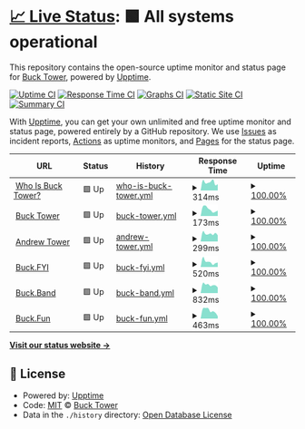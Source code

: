 # [📈 Live Status](https://up.buck.fyi): <!--live status--> **🟩 All systems operational**

This repository contains the open-source uptime monitor and status page for [Buck Tower](https://bucktower.net/), powered by [Upptime](https://github.com/upptime/upptime).

[![Uptime CI](https://github.com/bucktower/upptime/workflows/Uptime%20CI/badge.svg)](https://github.com/bucktower/upptime/actions?query=workflow%3A%22Uptime+CI%22)
[![Response Time CI](https://github.com/bucktower/upptime/workflows/Response%20Time%20CI/badge.svg)](https://github.com/bucktower/upptime/actions?query=workflow%3A%22Response+Time+CI%22)
[![Graphs CI](https://github.com/bucktower/upptime/workflows/Graphs%20CI/badge.svg)](https://github.com/bucktower/upptime/actions?query=workflow%3A%22Graphs+CI%22)
[![Static Site CI](https://github.com/bucktower/upptime/workflows/Static%20Site%20CI/badge.svg)](https://github.com/bucktower/upptime/actions?query=workflow%3A%22Static+Site+CI%22)
[![Summary CI](https://github.com/bucktower/upptime/workflows/Summary%20CI/badge.svg)](https://github.com/bucktower/upptime/actions?query=workflow%3A%22Summary+CI%22)

With [Upptime](https://upptime.js.org), you can get your own unlimited and free uptime monitor and status page, powered entirely by a GitHub repository. We use [Issues](https://github.com/bucktower/upptime/issues) as incident reports, [Actions](https://github.com/bucktower/upptime/actions) as uptime monitors, and [Pages](https://up.buck.fyi) for the status page.

<!--start: status pages-->
<!-- This summary is generated by Upptime (https://github.com/upptime/upptime) -->
<!-- Do not edit this manually, your changes will be overwritten -->
<!-- prettier-ignore -->
| URL | Status | History | Response Time | Uptime |
| --- | ------ | ------- | ------------- | ------ |
| <img alt="" src="https://icons.duckduckgo.com/ip3/whoisbucktower.com.ico" height="13"> [Who Is Buck Tower?](https://whoisbucktower.com) | 🟩 Up | [who-is-buck-tower.yml](https://github.com/bucktower/upptime/commits/HEAD/history/who-is-buck-tower.yml) | <details><summary><img alt="Response time graph" src="./graphs/who-is-buck-tower/response-time-week.png" height="20"> 314ms</summary><br><a href="https://up.buck.fyi/history/who-is-buck-tower"><img alt="Response time 320" src="https://img.shields.io/endpoint?url=https%3A%2F%2Fraw.githubusercontent.com%2Fbucktower%2Fupptime%2FHEAD%2Fapi%2Fwho-is-buck-tower%2Fresponse-time.json"></a><br><a href="https://up.buck.fyi/history/who-is-buck-tower"><img alt="24-hour response time 244" src="https://img.shields.io/endpoint?url=https%3A%2F%2Fraw.githubusercontent.com%2Fbucktower%2Fupptime%2FHEAD%2Fapi%2Fwho-is-buck-tower%2Fresponse-time-day.json"></a><br><a href="https://up.buck.fyi/history/who-is-buck-tower"><img alt="7-day response time 314" src="https://img.shields.io/endpoint?url=https%3A%2F%2Fraw.githubusercontent.com%2Fbucktower%2Fupptime%2FHEAD%2Fapi%2Fwho-is-buck-tower%2Fresponse-time-week.json"></a><br><a href="https://up.buck.fyi/history/who-is-buck-tower"><img alt="30-day response time 396" src="https://img.shields.io/endpoint?url=https%3A%2F%2Fraw.githubusercontent.com%2Fbucktower%2Fupptime%2FHEAD%2Fapi%2Fwho-is-buck-tower%2Fresponse-time-month.json"></a><br><a href="https://up.buck.fyi/history/who-is-buck-tower"><img alt="1-year response time 320" src="https://img.shields.io/endpoint?url=https%3A%2F%2Fraw.githubusercontent.com%2Fbucktower%2Fupptime%2FHEAD%2Fapi%2Fwho-is-buck-tower%2Fresponse-time-year.json"></a></details> | <details><summary><a href="https://up.buck.fyi/history/who-is-buck-tower">100.00%</a></summary><a href="https://up.buck.fyi/history/who-is-buck-tower"><img alt="All-time uptime 100.00%" src="https://img.shields.io/endpoint?url=https%3A%2F%2Fraw.githubusercontent.com%2Fbucktower%2Fupptime%2FHEAD%2Fapi%2Fwho-is-buck-tower%2Fuptime.json"></a><br><a href="https://up.buck.fyi/history/who-is-buck-tower"><img alt="24-hour uptime 100.00%" src="https://img.shields.io/endpoint?url=https%3A%2F%2Fraw.githubusercontent.com%2Fbucktower%2Fupptime%2FHEAD%2Fapi%2Fwho-is-buck-tower%2Fuptime-day.json"></a><br><a href="https://up.buck.fyi/history/who-is-buck-tower"><img alt="7-day uptime 100.00%" src="https://img.shields.io/endpoint?url=https%3A%2F%2Fraw.githubusercontent.com%2Fbucktower%2Fupptime%2FHEAD%2Fapi%2Fwho-is-buck-tower%2Fuptime-week.json"></a><br><a href="https://up.buck.fyi/history/who-is-buck-tower"><img alt="30-day uptime 100.00%" src="https://img.shields.io/endpoint?url=https%3A%2F%2Fraw.githubusercontent.com%2Fbucktower%2Fupptime%2FHEAD%2Fapi%2Fwho-is-buck-tower%2Fuptime-month.json"></a><br><a href="https://up.buck.fyi/history/who-is-buck-tower"><img alt="1-year uptime 100.00%" src="https://img.shields.io/endpoint?url=https%3A%2F%2Fraw.githubusercontent.com%2Fbucktower%2Fupptime%2FHEAD%2Fapi%2Fwho-is-buck-tower%2Fuptime-year.json"></a></details>
| <img alt="" src="https://icons.duckduckgo.com/ip3/bucktower.net.ico" height="13"> [Buck Tower](https://bucktower.net) | 🟩 Up | [buck-tower.yml](https://github.com/bucktower/upptime/commits/HEAD/history/buck-tower.yml) | <details><summary><img alt="Response time graph" src="./graphs/buck-tower/response-time-week.png" height="20"> 173ms</summary><br><a href="https://up.buck.fyi/history/buck-tower"><img alt="Response time 200" src="https://img.shields.io/endpoint?url=https%3A%2F%2Fraw.githubusercontent.com%2Fbucktower%2Fupptime%2FHEAD%2Fapi%2Fbuck-tower%2Fresponse-time.json"></a><br><a href="https://up.buck.fyi/history/buck-tower"><img alt="24-hour response time 138" src="https://img.shields.io/endpoint?url=https%3A%2F%2Fraw.githubusercontent.com%2Fbucktower%2Fupptime%2FHEAD%2Fapi%2Fbuck-tower%2Fresponse-time-day.json"></a><br><a href="https://up.buck.fyi/history/buck-tower"><img alt="7-day response time 173" src="https://img.shields.io/endpoint?url=https%3A%2F%2Fraw.githubusercontent.com%2Fbucktower%2Fupptime%2FHEAD%2Fapi%2Fbuck-tower%2Fresponse-time-week.json"></a><br><a href="https://up.buck.fyi/history/buck-tower"><img alt="30-day response time 302" src="https://img.shields.io/endpoint?url=https%3A%2F%2Fraw.githubusercontent.com%2Fbucktower%2Fupptime%2FHEAD%2Fapi%2Fbuck-tower%2Fresponse-time-month.json"></a><br><a href="https://up.buck.fyi/history/buck-tower"><img alt="1-year response time 200" src="https://img.shields.io/endpoint?url=https%3A%2F%2Fraw.githubusercontent.com%2Fbucktower%2Fupptime%2FHEAD%2Fapi%2Fbuck-tower%2Fresponse-time-year.json"></a></details> | <details><summary><a href="https://up.buck.fyi/history/buck-tower">100.00%</a></summary><a href="https://up.buck.fyi/history/buck-tower"><img alt="All-time uptime 100.00%" src="https://img.shields.io/endpoint?url=https%3A%2F%2Fraw.githubusercontent.com%2Fbucktower%2Fupptime%2FHEAD%2Fapi%2Fbuck-tower%2Fuptime.json"></a><br><a href="https://up.buck.fyi/history/buck-tower"><img alt="24-hour uptime 100.00%" src="https://img.shields.io/endpoint?url=https%3A%2F%2Fraw.githubusercontent.com%2Fbucktower%2Fupptime%2FHEAD%2Fapi%2Fbuck-tower%2Fuptime-day.json"></a><br><a href="https://up.buck.fyi/history/buck-tower"><img alt="7-day uptime 100.00%" src="https://img.shields.io/endpoint?url=https%3A%2F%2Fraw.githubusercontent.com%2Fbucktower%2Fupptime%2FHEAD%2Fapi%2Fbuck-tower%2Fuptime-week.json"></a><br><a href="https://up.buck.fyi/history/buck-tower"><img alt="30-day uptime 100.00%" src="https://img.shields.io/endpoint?url=https%3A%2F%2Fraw.githubusercontent.com%2Fbucktower%2Fupptime%2FHEAD%2Fapi%2Fbuck-tower%2Fuptime-month.json"></a><br><a href="https://up.buck.fyi/history/buck-tower"><img alt="1-year uptime 100.00%" src="https://img.shields.io/endpoint?url=https%3A%2F%2Fraw.githubusercontent.com%2Fbucktower%2Fupptime%2FHEAD%2Fapi%2Fbuck-tower%2Fuptime-year.json"></a></details>
| <img alt="" src="https://icons.duckduckgo.com/ip3/andrewtower.com.ico" height="13"> [Andrew Tower](https://andrewtower.com) | 🟩 Up | [andrew-tower.yml](https://github.com/bucktower/upptime/commits/HEAD/history/andrew-tower.yml) | <details><summary><img alt="Response time graph" src="./graphs/andrew-tower/response-time-week.png" height="20"> 299ms</summary><br><a href="https://up.buck.fyi/history/andrew-tower"><img alt="Response time 413" src="https://img.shields.io/endpoint?url=https%3A%2F%2Fraw.githubusercontent.com%2Fbucktower%2Fupptime%2FHEAD%2Fapi%2Fandrew-tower%2Fresponse-time.json"></a><br><a href="https://up.buck.fyi/history/andrew-tower"><img alt="24-hour response time 242" src="https://img.shields.io/endpoint?url=https%3A%2F%2Fraw.githubusercontent.com%2Fbucktower%2Fupptime%2FHEAD%2Fapi%2Fandrew-tower%2Fresponse-time-day.json"></a><br><a href="https://up.buck.fyi/history/andrew-tower"><img alt="7-day response time 299" src="https://img.shields.io/endpoint?url=https%3A%2F%2Fraw.githubusercontent.com%2Fbucktower%2Fupptime%2FHEAD%2Fapi%2Fandrew-tower%2Fresponse-time-week.json"></a><br><a href="https://up.buck.fyi/history/andrew-tower"><img alt="30-day response time 385" src="https://img.shields.io/endpoint?url=https%3A%2F%2Fraw.githubusercontent.com%2Fbucktower%2Fupptime%2FHEAD%2Fapi%2Fandrew-tower%2Fresponse-time-month.json"></a><br><a href="https://up.buck.fyi/history/andrew-tower"><img alt="1-year response time 413" src="https://img.shields.io/endpoint?url=https%3A%2F%2Fraw.githubusercontent.com%2Fbucktower%2Fupptime%2FHEAD%2Fapi%2Fandrew-tower%2Fresponse-time-year.json"></a></details> | <details><summary><a href="https://up.buck.fyi/history/andrew-tower">100.00%</a></summary><a href="https://up.buck.fyi/history/andrew-tower"><img alt="All-time uptime 100.00%" src="https://img.shields.io/endpoint?url=https%3A%2F%2Fraw.githubusercontent.com%2Fbucktower%2Fupptime%2FHEAD%2Fapi%2Fandrew-tower%2Fuptime.json"></a><br><a href="https://up.buck.fyi/history/andrew-tower"><img alt="24-hour uptime 100.00%" src="https://img.shields.io/endpoint?url=https%3A%2F%2Fraw.githubusercontent.com%2Fbucktower%2Fupptime%2FHEAD%2Fapi%2Fandrew-tower%2Fuptime-day.json"></a><br><a href="https://up.buck.fyi/history/andrew-tower"><img alt="7-day uptime 100.00%" src="https://img.shields.io/endpoint?url=https%3A%2F%2Fraw.githubusercontent.com%2Fbucktower%2Fupptime%2FHEAD%2Fapi%2Fandrew-tower%2Fuptime-week.json"></a><br><a href="https://up.buck.fyi/history/andrew-tower"><img alt="30-day uptime 100.00%" src="https://img.shields.io/endpoint?url=https%3A%2F%2Fraw.githubusercontent.com%2Fbucktower%2Fupptime%2FHEAD%2Fapi%2Fandrew-tower%2Fuptime-month.json"></a><br><a href="https://up.buck.fyi/history/andrew-tower"><img alt="1-year uptime 100.00%" src="https://img.shields.io/endpoint?url=https%3A%2F%2Fraw.githubusercontent.com%2Fbucktower%2Fupptime%2FHEAD%2Fapi%2Fandrew-tower%2Fuptime-year.json"></a></details>
| <img alt="" src="https://icons.duckduckgo.com/ip3/buck.fyi.ico" height="13"> [Buck.FYI](https://buck.fyi) | 🟩 Up | [buck-fyi.yml](https://github.com/bucktower/upptime/commits/HEAD/history/buck-fyi.yml) | <details><summary><img alt="Response time graph" src="./graphs/buck-fyi/response-time-week.png" height="20"> 520ms</summary><br><a href="https://up.buck.fyi/history/buck-fyi"><img alt="Response time 555" src="https://img.shields.io/endpoint?url=https%3A%2F%2Fraw.githubusercontent.com%2Fbucktower%2Fupptime%2FHEAD%2Fapi%2Fbuck-fyi%2Fresponse-time.json"></a><br><a href="https://up.buck.fyi/history/buck-fyi"><img alt="24-hour response time 458" src="https://img.shields.io/endpoint?url=https%3A%2F%2Fraw.githubusercontent.com%2Fbucktower%2Fupptime%2FHEAD%2Fapi%2Fbuck-fyi%2Fresponse-time-day.json"></a><br><a href="https://up.buck.fyi/history/buck-fyi"><img alt="7-day response time 520" src="https://img.shields.io/endpoint?url=https%3A%2F%2Fraw.githubusercontent.com%2Fbucktower%2Fupptime%2FHEAD%2Fapi%2Fbuck-fyi%2Fresponse-time-week.json"></a><br><a href="https://up.buck.fyi/history/buck-fyi"><img alt="30-day response time 682" src="https://img.shields.io/endpoint?url=https%3A%2F%2Fraw.githubusercontent.com%2Fbucktower%2Fupptime%2FHEAD%2Fapi%2Fbuck-fyi%2Fresponse-time-month.json"></a><br><a href="https://up.buck.fyi/history/buck-fyi"><img alt="1-year response time 555" src="https://img.shields.io/endpoint?url=https%3A%2F%2Fraw.githubusercontent.com%2Fbucktower%2Fupptime%2FHEAD%2Fapi%2Fbuck-fyi%2Fresponse-time-year.json"></a></details> | <details><summary><a href="https://up.buck.fyi/history/buck-fyi">100.00%</a></summary><a href="https://up.buck.fyi/history/buck-fyi"><img alt="All-time uptime 100.00%" src="https://img.shields.io/endpoint?url=https%3A%2F%2Fraw.githubusercontent.com%2Fbucktower%2Fupptime%2FHEAD%2Fapi%2Fbuck-fyi%2Fuptime.json"></a><br><a href="https://up.buck.fyi/history/buck-fyi"><img alt="24-hour uptime 100.00%" src="https://img.shields.io/endpoint?url=https%3A%2F%2Fraw.githubusercontent.com%2Fbucktower%2Fupptime%2FHEAD%2Fapi%2Fbuck-fyi%2Fuptime-day.json"></a><br><a href="https://up.buck.fyi/history/buck-fyi"><img alt="7-day uptime 100.00%" src="https://img.shields.io/endpoint?url=https%3A%2F%2Fraw.githubusercontent.com%2Fbucktower%2Fupptime%2FHEAD%2Fapi%2Fbuck-fyi%2Fuptime-week.json"></a><br><a href="https://up.buck.fyi/history/buck-fyi"><img alt="30-day uptime 100.00%" src="https://img.shields.io/endpoint?url=https%3A%2F%2Fraw.githubusercontent.com%2Fbucktower%2Fupptime%2FHEAD%2Fapi%2Fbuck-fyi%2Fuptime-month.json"></a><br><a href="https://up.buck.fyi/history/buck-fyi"><img alt="1-year uptime 100.00%" src="https://img.shields.io/endpoint?url=https%3A%2F%2Fraw.githubusercontent.com%2Fbucktower%2Fupptime%2FHEAD%2Fapi%2Fbuck-fyi%2Fuptime-year.json"></a></details>
| <img alt="" src="https://icons.duckduckgo.com/ip3/buck.band.ico" height="13"> [Buck.Band](https://buck.band) | 🟩 Up | [buck-band.yml](https://github.com/bucktower/upptime/commits/HEAD/history/buck-band.yml) | <details><summary><img alt="Response time graph" src="./graphs/buck-band/response-time-week.png" height="20"> 832ms</summary><br><a href="https://up.buck.fyi/history/buck-band"><img alt="Response time 673" src="https://img.shields.io/endpoint?url=https%3A%2F%2Fraw.githubusercontent.com%2Fbucktower%2Fupptime%2FHEAD%2Fapi%2Fbuck-band%2Fresponse-time.json"></a><br><a href="https://up.buck.fyi/history/buck-band"><img alt="24-hour response time 581" src="https://img.shields.io/endpoint?url=https%3A%2F%2Fraw.githubusercontent.com%2Fbucktower%2Fupptime%2FHEAD%2Fapi%2Fbuck-band%2Fresponse-time-day.json"></a><br><a href="https://up.buck.fyi/history/buck-band"><img alt="7-day response time 832" src="https://img.shields.io/endpoint?url=https%3A%2F%2Fraw.githubusercontent.com%2Fbucktower%2Fupptime%2FHEAD%2Fapi%2Fbuck-band%2Fresponse-time-week.json"></a><br><a href="https://up.buck.fyi/history/buck-band"><img alt="30-day response time 775" src="https://img.shields.io/endpoint?url=https%3A%2F%2Fraw.githubusercontent.com%2Fbucktower%2Fupptime%2FHEAD%2Fapi%2Fbuck-band%2Fresponse-time-month.json"></a><br><a href="https://up.buck.fyi/history/buck-band"><img alt="1-year response time 673" src="https://img.shields.io/endpoint?url=https%3A%2F%2Fraw.githubusercontent.com%2Fbucktower%2Fupptime%2FHEAD%2Fapi%2Fbuck-band%2Fresponse-time-year.json"></a></details> | <details><summary><a href="https://up.buck.fyi/history/buck-band">100.00%</a></summary><a href="https://up.buck.fyi/history/buck-band"><img alt="All-time uptime 100.00%" src="https://img.shields.io/endpoint?url=https%3A%2F%2Fraw.githubusercontent.com%2Fbucktower%2Fupptime%2FHEAD%2Fapi%2Fbuck-band%2Fuptime.json"></a><br><a href="https://up.buck.fyi/history/buck-band"><img alt="24-hour uptime 100.00%" src="https://img.shields.io/endpoint?url=https%3A%2F%2Fraw.githubusercontent.com%2Fbucktower%2Fupptime%2FHEAD%2Fapi%2Fbuck-band%2Fuptime-day.json"></a><br><a href="https://up.buck.fyi/history/buck-band"><img alt="7-day uptime 100.00%" src="https://img.shields.io/endpoint?url=https%3A%2F%2Fraw.githubusercontent.com%2Fbucktower%2Fupptime%2FHEAD%2Fapi%2Fbuck-band%2Fuptime-week.json"></a><br><a href="https://up.buck.fyi/history/buck-band"><img alt="30-day uptime 100.00%" src="https://img.shields.io/endpoint?url=https%3A%2F%2Fraw.githubusercontent.com%2Fbucktower%2Fupptime%2FHEAD%2Fapi%2Fbuck-band%2Fuptime-month.json"></a><br><a href="https://up.buck.fyi/history/buck-band"><img alt="1-year uptime 100.00%" src="https://img.shields.io/endpoint?url=https%3A%2F%2Fraw.githubusercontent.com%2Fbucktower%2Fupptime%2FHEAD%2Fapi%2Fbuck-band%2Fuptime-year.json"></a></details>
| <img alt="" src="https://icons.duckduckgo.com/ip3/buck.fun.ico" height="13"> [Buck.Fun](https://buck.fun) | 🟩 Up | [buck-fun.yml](https://github.com/bucktower/upptime/commits/HEAD/history/buck-fun.yml) | <details><summary><img alt="Response time graph" src="./graphs/buck-fun/response-time-week.png" height="20"> 463ms</summary><br><a href="https://up.buck.fyi/history/buck-fun"><img alt="Response time 381" src="https://img.shields.io/endpoint?url=https%3A%2F%2Fraw.githubusercontent.com%2Fbucktower%2Fupptime%2FHEAD%2Fapi%2Fbuck-fun%2Fresponse-time.json"></a><br><a href="https://up.buck.fyi/history/buck-fun"><img alt="24-hour response time 133" src="https://img.shields.io/endpoint?url=https%3A%2F%2Fraw.githubusercontent.com%2Fbucktower%2Fupptime%2FHEAD%2Fapi%2Fbuck-fun%2Fresponse-time-day.json"></a><br><a href="https://up.buck.fyi/history/buck-fun"><img alt="7-day response time 463" src="https://img.shields.io/endpoint?url=https%3A%2F%2Fraw.githubusercontent.com%2Fbucktower%2Fupptime%2FHEAD%2Fapi%2Fbuck-fun%2Fresponse-time-week.json"></a><br><a href="https://up.buck.fyi/history/buck-fun"><img alt="30-day response time 430" src="https://img.shields.io/endpoint?url=https%3A%2F%2Fraw.githubusercontent.com%2Fbucktower%2Fupptime%2FHEAD%2Fapi%2Fbuck-fun%2Fresponse-time-month.json"></a><br><a href="https://up.buck.fyi/history/buck-fun"><img alt="1-year response time 381" src="https://img.shields.io/endpoint?url=https%3A%2F%2Fraw.githubusercontent.com%2Fbucktower%2Fupptime%2FHEAD%2Fapi%2Fbuck-fun%2Fresponse-time-year.json"></a></details> | <details><summary><a href="https://up.buck.fyi/history/buck-fun">100.00%</a></summary><a href="https://up.buck.fyi/history/buck-fun"><img alt="All-time uptime 100.00%" src="https://img.shields.io/endpoint?url=https%3A%2F%2Fraw.githubusercontent.com%2Fbucktower%2Fupptime%2FHEAD%2Fapi%2Fbuck-fun%2Fuptime.json"></a><br><a href="https://up.buck.fyi/history/buck-fun"><img alt="24-hour uptime 100.00%" src="https://img.shields.io/endpoint?url=https%3A%2F%2Fraw.githubusercontent.com%2Fbucktower%2Fupptime%2FHEAD%2Fapi%2Fbuck-fun%2Fuptime-day.json"></a><br><a href="https://up.buck.fyi/history/buck-fun"><img alt="7-day uptime 100.00%" src="https://img.shields.io/endpoint?url=https%3A%2F%2Fraw.githubusercontent.com%2Fbucktower%2Fupptime%2FHEAD%2Fapi%2Fbuck-fun%2Fuptime-week.json"></a><br><a href="https://up.buck.fyi/history/buck-fun"><img alt="30-day uptime 99.96%" src="https://img.shields.io/endpoint?url=https%3A%2F%2Fraw.githubusercontent.com%2Fbucktower%2Fupptime%2FHEAD%2Fapi%2Fbuck-fun%2Fuptime-month.json"></a><br><a href="https://up.buck.fyi/history/buck-fun"><img alt="1-year uptime 100.00%" src="https://img.shields.io/endpoint?url=https%3A%2F%2Fraw.githubusercontent.com%2Fbucktower%2Fupptime%2FHEAD%2Fapi%2Fbuck-fun%2Fuptime-year.json"></a></details>

<!--end: status pages-->

[**Visit our status website →**](https://up.buck.fyi)

## 📄 License

- Powered by: [Upptime](https://github.com/upptime/upptime)
- Code: [MIT](./LICENSE) © [Buck Tower](https://bucktower.net/)
- Data in the `./history` directory: [Open Database License](https://opendatacommons.org/licenses/odbl/1-0/)
